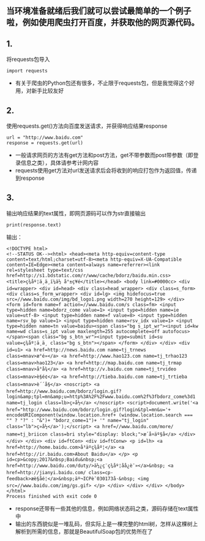 ## 当环境准备就绪后我们就可以尝试最简单的一个例子啦，例如使用爬虫打开百度，并获取他的网页源代码。
## 1.
将requests包导入
```
import requests
```
- 有关于爬虫的Python包还有很多，不止限于requests包，但是我觉得这个好用，对新手比较友好


## 2.
使用requests.get()方法向百度发送请求，并获得响应结果response
```
url = "http://www.baidu.com"
response = requests.get(url)
```
- 一般请求网页的方法有get方法和post方法，get不带参数而post带参数（即登录信息之类），具体请参考计网内容
- requests使用get方法对url发送请求后会将收到的响应打包作为返回值，传递到response


## 3.
输出响应结果的text属性，即网页源码可以作为str直接输出
```
print(response.text)
```
输出：
```
<!DOCTYPE html>
<!--STATUS OK--><html> <head><meta http-equiv=content-type content=text/html;charset=utf-8><meta http-equiv=X-UA-Compatible content=IE=Edge><meta content=always name=referrer><link rel=stylesheet type=text/css href=http://s1.bdstatic.com/r/www/cache/bdorz/baidu.min.css><title>ç¾åº¦ä¸ä¸ï¼ä½ å°±ç¥é</title></head> <body link=#0000cc> <div id=wrapper> <div id=head> <div class=head_wrapper> <div class=s_form> <div class=s_form_wrapper> <div id=lg> <img hidefocus=true src=//www.baidu.com/img/bd_logo1.png width=270 height=129> </div> <form id=form name=f action=//www.baidu.com/s class=fm> <input type=hidden name=bdorz_come value=1> <input type=hidden name=ie value=utf-8> <input type=hidden name=f value=8> <input type=hidden name=rsv_bp value=1> <input type=hidden name=rsv_idx value=1> <input type=hidden name=tn value=baidu><span class="bg s_ipt_wr"><input id=kw name=wd class=s_ipt value maxlength=255 autocomplete=off autofocus></span><span class="bg s_btn_wr"><input type=submit id=su value=ç¾åº¦ä¸ä¸ class="bg s_btn"></span> </form> </div> </div> <div id=u1> <a href=http://news.baidu.com name=tj_trnews class=mnav>æ°é»</a> <a href=http://www.hao123.com name=tj_trhao123 class=mnav>hao123</a> <a href=http://map.baidu.com name=tj_trmap class=mnav>å°å¾</a> <a href=http://v.baidu.com name=tj_trvideo class=mnav>è§é¢</a> <a href=http://tieba.baidu.com name=tj_trtieba class=mnav>è´´å§</a> <noscript> <a href=http://www.baidu.com/bdorz/login.gif?login&amp;tpl=mn&amp;u=http%3A%2F%2Fwww.baidu.com%2f%3fbdorz_come%3d1 name=tj_login class=lb>ç»å½</a> </noscript> <script>document.write('<a href="http://www.baidu.com/bdorz/login.gif?login&tpl=mn&u='+ encodeURIComponent(window.location.href+ (window.location.search === "" ? "?" : "&")+ "bdorz_come=1")+ '" name="tj_login" class="lb">ç»å½</a>');</script> <a href=//www.baidu.com/more/ name=tj_briicon class=bri style="display: block;">æ´å¤äº§å</a> </div> </div> </div> <div id=ftCon> <div id=ftConw> <p id=lh> <a href=http://home.baidu.com>å³äºç¾åº¦</a> <a href=http://ir.baidu.com>About Baidu</a> </p> <p id=cp>&copy;2017&nbsp;Baidu&nbsp;<a href=http://www.baidu.com/duty/>ä½¿ç¨ç¾åº¦åå¿è¯»</a>&nbsp; <a href=http://jianyi.baidu.com/ class=cp-feedback>æè§åé¦</a>&nbsp;äº¬ICPè¯030173å·&nbsp; <img src=//www.baidu.com/img/gs.gif> </p> </div> </div> </div> </body> </html>
Process finished with exit code 0
```
- response还带有一些其他的信息，例如网络状态码之类，源码存储在text属性中
- 输出的东西貌似是一堆乱码，但实际上是一棵完整的html树，怎样从这棵树上解析到所需的信息，那就是BeautifulSoap包的优势所在了
